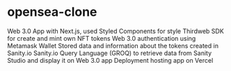 # opensea-clone
Web 3.0 App with Next.js, used Styled Components for style
Thirdweb SDK for create and mint own NFT tokens
Web 3.0 authentication using Metamask Wallet
Stored data and information about the tokens created in Sanity.io
Sanity.io Query Language (GROQ) to retrieve data from Sanity Studio and display it on Web 3.0 app
Deployment hosting app on Vercel
